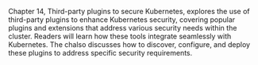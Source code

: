 Chapter 14, Third-party plugins to secure Kubernetes, explores the use of third-party plugins to enhance Kubernetes security, covering popular plugins and extensions that address various security needs within the cluster. Readers will learn how these tools integrate seamlessly with Kubernetes. The chalso discusses how to discover, configure, and deploy these plugins to address specific security requirements.